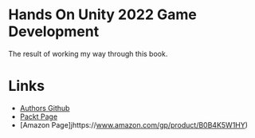 # Hands On Unity 2022 Game Development

The result of working my way through this book.


# Links

* [Authors Github](https://github.com/PacktPublishing/Hands-On-Unity-2022-Game-Development-Third-Edition)
* [Packt Page](https://www.packtpub.com/product/hands-on-unity-2022-game-development-third-edition/9781803236919)
* [Amazon Page]jhttps://www.amazon.com/gp/product/B0B4K5W1HY)


